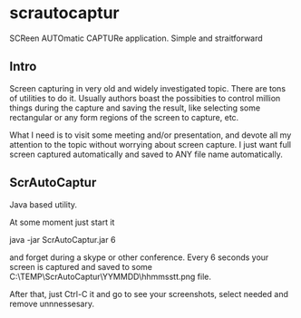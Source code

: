# scrautocaptur
SCReen AUTOmatic CAPTURe application. Simple and straitforward

## Intro
Screen capturing in very old and widely investigated topic.
There are tons of utilities to do it.
Usually authors boast the possibities to control million things during the capture and saving the result,
like selecting some rectangular or any form regions of the screen to capture, etc.

What I need is to visit some meeting and/or presentation, and devote all my attention to
the topic without worrying about screen capture. I just want full screen captured automatically
and saved to ANY file name automatically.

## ScrAutoCaptur

Java based utility.

At some moment just start it

java -jar ScrAutoCaptur.jar 6

and forget during a skype or other conference.
Every 6 seconds your screen is captured and saved to some C:\TEMP\ScrAutoCaptur\YYMMDD\hhmmsstt.png file.

After that, just Ctrl-C it and go to see your screenshots, select needed and remove unnnessesary.
 